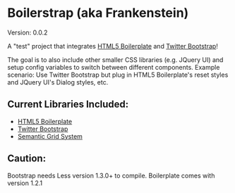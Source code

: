 Boilerstrap (aka Frankenstein)
=================

Version: 0.0.2

A "test" project that integrates [HTML5 Boilerplate](http://html5boilerplate.com/) and [Twitter Bootstrap](http://twitter.github.com/bootstrap/)!

The goal is to also include other smaller CSS libraries (e.g. JQuery UI) and setup config variables to switch between different components. Example scenario: Use Twitter Bootstrap but plug in HTML5 Boilerplate's reset styles and JQuery UI's Dialog styles, etc.

Current Libraries Included:
----------
- [HTML5 Boilerplate](http://html5boilerplate.com/)
- [Twitter Bootstrap](http://twitter.github.com/bootstrap/)
- [Semantic Grid System](http://semantic.gs)


Caution:
----------
Bootstrap needs Less version 1.3.0+ to compile. Boilerplate comes with version 1.2.1